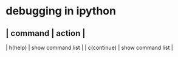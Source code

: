 # debugging in ipython

| command | action |
--------------------
| h(help) | show command list |
| c(continue) | show command list |
